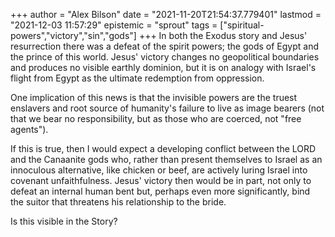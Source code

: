 +++
author = "Alex Bilson"
date = "2021-11-20T21:54:37.779401"
lastmod = "2021-12-03 11:57:29"
epistemic = "sprout"
tags = ["spiritual-powers","victory","sin","gods"]
+++
In both the Exodus story and Jesus' resurrection there was a defeat of the spirit powers; the gods of Egypt and the prince of this world. Jesus' victory changes no geopolitical boundaries and produces no visible earthly dominion, but it is on analogy with Israel's flight from Egypt as the ultimate redemption from oppression.

One implication of this news is that the invisible powers are the truest enslavers and root source of humanity's failure to live as image bearers (not that we bear no responsibility, but as those who are coerced, not "free agents").

If this is true, then I would expect a developing conflict between the LORD and the Canaanite gods who, rather than present themselves to Israel as an innoculous alternative, like chicken or beef, are actively luring Israel into covenant unfaithfulness. Jesus' victory then would be in part, not only to defeat an internal human bent but, perhaps even more significantly, bind the suitor that threatens his relationship to the bride.

Is this visible in the Story?

